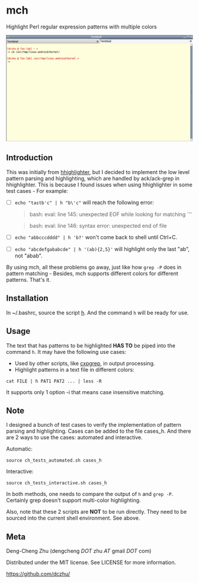 # mch
Highlight Perl regular expression patterns with multiple colors

![Alt Text](https://github.com/dczhu/mch/blob/master/res/h.gif)

## Introduction
This was initially from [hhighlighter](https://github.com/paoloantinori/hhighlighter), but I decided to implement the low level pattern parsing and highlighting, which are handled by ack/ack-grep in hhighlighter. This is because I found issues when using hhighlighter in some test cases - For example:

- [ ] `echo "tastb'c" | h "b\'c"` will reach the following error:
  > bash: eval: line 145: unexpected EOF while looking for matching \`''

  > bash: eval: line 146: syntax error: unexpected end of file
- [ ] `echo "abbcccdddd" | h 'b?'` won't come back to shell until Ctrl+C.
- [ ] `echo "abcdefgababcde" | h '(ab){2,5}'` will highlight only the last "ab", not "abab".

By using mch, all these problems go away, just like how `grep -P` does in pattern matching - Besides, mch supports different colors for different patterns. That's it.

## Installation
In ~/.bashrc, source the script [h](https://github.com/dczhu/mch/blob/master/h). And the command `h` will be ready for use.

## Usage
The text that has patterns to be highlighted **HAS TO** be piped into the command `h`. It may have the following use cases:

* Used by other scripts, like [cxpgrep](https://github.com/dczhu/cxpgrep/blob/master/cxpgrep), in output processing.
* Highlight patterns in a text file in different colors:
```shell
cat FILE | h PAT1 PAT2 ... | less -R
```

It supports only 1 option -i that means case insensitive matching.

## Note
I designed a bunch of test cases to verify the implementation of pattern parsing and highlighting. Cases can be added to the file cases_h. And there are 2 ways to use the cases: automated and interactive.

Automatic:
```shell
source ch_tests_automated.sh cases_h
```

Interactive:
```shell
source ch_tests_interactive.sh cases_h
```

In both methods, one needs to compare the output of `h` and `grep -P`. Certainly grep doesn't support multi-color highlighting.

Also, note that these 2 scripts are **NOT** to be run directly. They need to be sourced into the current shell environment. See above.

## Meta
Deng-Cheng Zhu (dengcheng _DOT_ zhu _AT_ gmail _DOT_ com)

Distributed under the MIT license. See LICENSE for more information.

https://github.com/dczhu/
